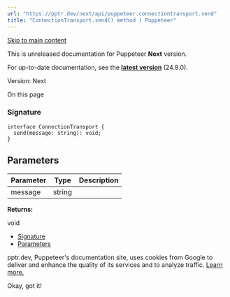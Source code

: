 ```yaml
---
url: "https://pptr.dev/next/api/puppeteer.connectiontransport.send"
title: "ConnectionTransport.send() method | Puppeteer"
---
```


[Skip to main content](https://pptr.dev/next/api/puppeteer.connectiontransport.send#__docusaurus_skipToContent_fallback)

This is unreleased documentation for Puppeteer **Next** version.

For up-to-date documentation, see the **[latest version](https://pptr.dev/api/puppeteer.connectiontransport.send)** (24.9.0).

Version: Next

On this page

### Signature [​](https://pptr.dev/next/api/puppeteer.connectiontransport.send\#signature "Direct link to Signature")

```codeBlockLines_RjmQ
interface ConnectionTransport {
  send(message: string): void;
}

```

## Parameters [​](https://pptr.dev/next/api/puppeteer.connectiontransport.send\#parameters "Direct link to Parameters")

| Parameter | Type | Description |
| --- | --- | --- |
| message | string |  |

**Returns:**

void

- [Signature](https://pptr.dev/next/api/puppeteer.connectiontransport.send#signature)
- [Parameters](https://pptr.dev/next/api/puppeteer.connectiontransport.send#parameters)

pptr.dev, Puppeteer's documentation site, uses cookies from Google to deliver and enhance the quality of its services and to analyze traffic. [Learn more.](https://policies.google.com/technologies/cookies)

Okay, got it!
